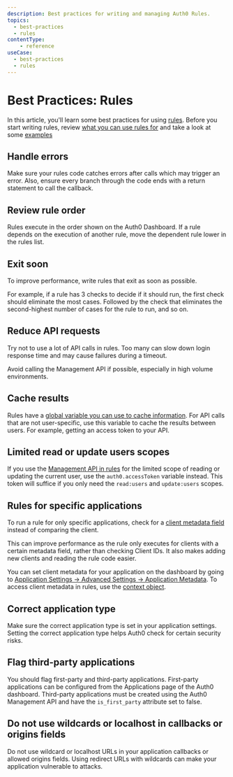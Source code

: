 ```yaml
---
description: Best practices for writing and managing Auth0 Rules.
topics:
  - best-practices
  - rules
contentType:
    - reference
useCase:
  - best-practices
  - rules
---
```


# Best Practices: Rules

In this article, you'll learn some best practices for using [rules](/rules). Before you start writing rules, review [what you can use rules for](/rules/current#what-can-i-use-rules-for-) and take a look at some [examples](/rules/current#examples)

## Handle errors

Make sure your rules code catches errors after calls which may trigger an error. Also, ensure every branch through the code ends with a return statement to call the callback.

## Review rule order

Rules execute in the order shown on the Auth0 Dashboard. If a rule depends on the execution of another rule, move the dependent rule lower in the rules list.

## Exit soon

To improve performance, write rules that exit as soon as possible.

For example, if a rule has 3 checks to decide if it should run, the first check should eliminate the most cases. Followed by the check that eliminates the second-highest number of cases for the rule to run, and so on.

## Reduce API requests

Try not to use a lot of API calls in rules. Too many can slow down login response time and may cause failures during a timeout.

Avoid calling the Management API if possible, especially in high volume environments.

## Cache results

Rules have a [global variable you can use to cache information](/rules/current#cache-expensive-resources). For API calls that are not user-specific, use this variable to cache the results between users. For example, getting an access token to your API.

## Limited read or update users scopes

If you use the [Management API in rules](/rules/current/management-api) for the limited scope of reading or updating the current user, use the `auth0.accessToken` variable instead. This token will suffice if you only need the `read:users` and `update:users` scopes.

## Rules for specific applications

To run a rule for only specific applications, check for a [client metadata field](/rules/current/context#list-of-properties) instead of comparing the client.

This can improve performance as the rule only executes for clients with a certain metadata field, rather than checking Client IDs. It also makes adding new clients and reading the rule code easier.

You can set client metadata for your application on the dashboard by going to [Application Settings -> Advanced Settings -> Application Metadata](${manage_url}/#/applications/). To access client metadata in rules, use the [context object](/rules/current/context).

## Correct application type

Make sure the correct application type is set in your application settings. Setting the correct application type helps Auth0 check for certain security risks.

## Flag third-party applications
You should flag first-party and third-party applications. First-party applications can be configured from the Applications page of the Auth0 dashboard. Third-party applications must be created using the Auth0 Management API and have the ```is_first_party``` attribute set to false.

## Do not use wildcards or localhost in callbacks or origins fields

Do not use wildcard or localhost URLs in your application callbacks or allowed origins fields. Using redirect URLs with wildcards can make your application vulnerable to attacks.
